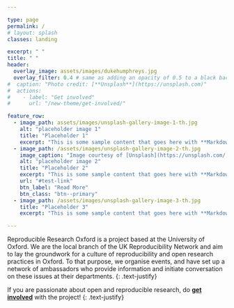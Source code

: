 ```yaml
---

type: page
permalink: /
# layout: splash
classes: landing

excerpt: " "
title: " "
header:
  overlay_image: assets/images/dukehumphreys.jpg
  overlay_filter: 0.4 # same as adding an opacity of 0.5 to a black background
#  caption: "Photo credit: [**Unsplash**](https://unsplash.com)"
#  actions:
#    - label: "Get involved"
#      url: "/new-theme/get-involved/"

feature_row:
  - image_path: assets/images/unsplash-gallery-image-1-th.jpg
    alt: "placeholder image 1"
    title: "Placeholder 1"
    excerpt: "This is some sample content that goes here with **Markdown** formatting."
  - image_path: /assets/images/unsplash-gallery-image-2-th.jpg
    image_caption: "Image courtesy of [Unsplash](https://unsplash.com/)"
    alt: "placeholder image 2"
    title: "Placeholder 2"
    excerpt: "This is some sample content that goes here with **Markdown** formatting."
    url: "#test-link"
    btn_label: "Read More"
    btn_class: "btn--primary"
  - image_path: /assets/images/unsplash-gallery-image-3-th.jpg
    title: "Placeholder 3"
    excerpt: "This is some sample content that goes here with **Markdown** formatting."

---
```


Reproducible Research Oxford is a project based at the University of
Oxford. We are the local branch of the UK Reproducibility Network and
aim to lay the groundwork for a culture of reproducibility and open
research practices in Oxford. To that purpose, we organise events, and
have set up a network of ambassadors who provide information and
initiate conversation on these issues at their departments.
{: .text-justify}

If you are passionate about open and reproducible research, do
**[get involved](/new-theme/get-involved)** with the project!
{: .text-justify}

